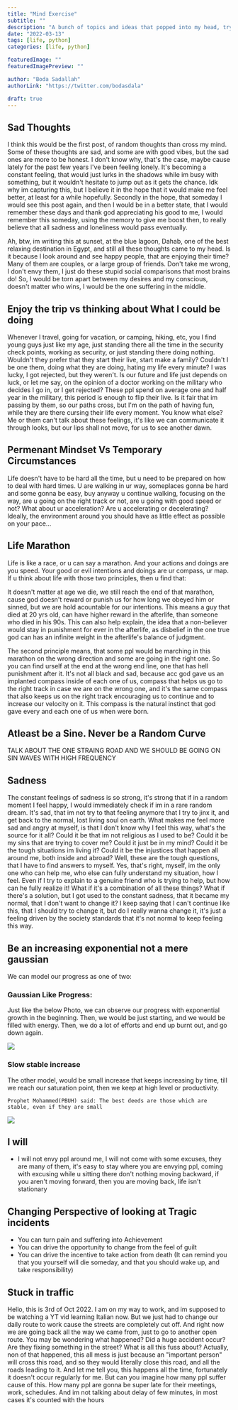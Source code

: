 ```yaml
---
title: "Mind Exercise"
subtitle: ""
description: "A bunch of topics and ideas that popped into my head, trying to understand life"
date: "2022-03-13"
tags: [life, python]
categories: [life, python]

featuredImage: ""
featuredImagePreview: ""

author: "Boda Sadallah"
authorLink: "https://twitter.com/bodasdala"

draft: true
---
```


## Sad Thoughts

I think this would be the first post, of random thoughts than cross my mind. Some of these thoughts are sad, and some are with good vibes, but the sad ones are more to be honest. I don't know why, that's the case, maybe cause lately for the past few years I've been feeling lonely. It's becoming a constant feeling, that would just lurks in the shadows while im busy with something, but it wouldn't hesitate to jump out as it gets the chance. Idk why im capturing this, but I believe it in the hope that it would make me feel better, at least for a while hopefully. Secondly in the hope, that someday I would see this post again, and then I would be in a better state, that I would remember these days and thank god appreciating his good to me, I would remember this someday, using the memory to give me boost then, to really believe that all sadness and loneliness would pass eventually.

Ah, btw, im writing this at sunset, at the blue lagoon, Dahab, one of the best relaxing destination in Egypt, and still all these thoughts came to my head. Is it because I look around and see happy people, that are enjoying their time? Many of them are couples, or a large group of friends. Don't take me wrong, I don't envy them, I just do these stupid social comparisons that most brains do! So, I would be torn apart between my desires and my conscious, doesn't matter who wins, I would be the one suffering in the middle.

## Enjoy the trip vs thinking about What I could be doing

Whenever I travel, going for vacation, or camping, hiking, etc, you I find young guys just like my age, just standing there all the time in the security check points, working as security, or just standing there doing nothing. Wouldn't they prefer that they start their live, start make a family? Couldn't I be one them, doing what they are doing, hating my life every minute? I was lucky, I got rejected, but they weren't. Is our future and life just depends on luck, or let me say, on the opinion of a doctor working on the military who decides I go in, or I get rejected? These ppl spend on average one and half year in the military, this period is enough to flip their live. Is it fair that im passing by them, so our paths cross, but I'm on the path of having fun, while they are there cursing their life every moment. You know what else? Me or them can't talk about these feelings, it's like we can communicate it through looks, but our lips shall not move, for us to see another dawn.

## Permenant Mindset Vs Temporary Circumstances

Life doesn't have to be hard all the time, but u need to be prepared on how to deal with hard times. U are walking in ur way, someplaces gonna be hard and some gonna be easy, buy anyway u continue walking, focusing on the way, are u going on the right track or not, are u going with good speed or not? What about ur acceleration? Are u accelerating or decelerating? Ideally, the environment around you should have as little effect as possible on your pace…

## Life Marathon

Life is like a race, or u can say a marathon. And your actions and doings are you speed. Your good or evil intentions and doings are ur compass, ur map.
If u think about life with those two principles, then u find that:

It doesn't matter at age we die, we still reach the end of that marathon, cause god doesn't reward or punish us for how long we obeyed him or sinned, but we are hold acountable for our intentions. This means a guy that died at 20 yrs old, can have higher reward in the afterlife, than someone who died in his 90s.
This can also help explain, the idea that a non-believer would stay in punishment for ever in the afterlife, as disbelief in the one true god can has an infinite weight in the afterlife's balance of judgment.

The second principle means, that some ppl would be marching in this marathon on the wrong direction and some are going in the right one. So you can find urself at the end at the wrong end line, one that has hell punishment after it.
It's not all black and sad, because acc god gave us an implanted compass inside of each one of us, compass that helps us go to the right track in case we are on the wrong one, and it's the same compass that also keeps us on the right track encouraging us to continue and to increase our velocity on it. This compass is the natural instinct that god gave every and each one of us when were born.

## Atleast be a Sine. Never be a Random Curve

TALK ABOUT THE ONE STRAING ROAD AND WE SHOULD BE GOING ON SIN WAVES WITH HIGH FREQUENCY

## Sadness

The constant feelings of sadness is so strong, it's strong that if in a random moment I feel happy, I would immediately check if im in a rare random dream. It's sad, that im not try to that feeling anymore that I try to jinx it, and get back to the normal, lost living soul on earth. What makes me feel more sad and angry at myself, is that I don't know why I feel this way, what's the source for it all? Could it be that im not religious as I used to be? Could it be my sins that are trying to cover me? Could it just be in my mind? Could it be the tough situations im living it? Could it be the injustices that happen all around me, both inside and abroad? Well, these are the tough questions, that I have to find answers to myself. Yes, that's right, myself, im the only one who can help me, who else can fully understand my situation, how I feel. Even if I try to explain to a genuine friend who is trying to help, but how can he fully realize it! What if it's a combination of all these things? What if there's a solution, but I got used to the constant sadness, that it became my normal, that I don't want to change it? I keep saying that I can't continue like this, that I should try to change it, but do I really wanna change it, it's just a feeling driven by the society standards that it's not normal to keep feeling this way.

## Be an increasing exponential not a mere gaussian

We can model our progress as one of two:

### Gaussian Like Progress:

Just like the below Photo, we can observe our progress with exponential growth in the beginning. Then, we would be just starting, and we would be filled with energy. Then, we do a lot of efforts and end up burnt out, and go down again.

![](gaussian.jpeg)

### Slow stable increase

The other model, would be small increase that keeps increasing by time, till we reach our saturation point, then we keep at high level or productivity.

```
Prophet Mohammed(PBUH) said: The best deeds are those which are stable, even if they are small
```

![](increasing.jpeg)

## I will

- I will not envy ppl around me, I will not come with some excuses, they are many of them, it's easy to stay where you are envying ppl, coming with excusing while u sitting there don't nothing moving backward, if you aren't moving forward, then you are moving back, life isn't stationary

## Changing Perspective of looking at Tragic incidents

- You can turn pain and suffering into Achievement
- You can drive the opportunity to change from the feel of guilt
- You can drive the incentive to take action from death (It can remind you that you yourself will die someday, and that you should wake up, and take responsibility)

## Stuck in traffic

Hello, this is 3rd of Oct 2022. I am on my way to work, and im supposed to be watching a YT vid learning Italian now. But we just had to change our daily route to work cause the streets are completely cut off. And right now we are going back all the way we came from, just to go to another open route. You may be wondering what happened? Did a huge accident occur? Are they fixing something in the street? What is all this fuss about? Actually, non of that happened, this all mess is just because an "important person" will cross this road, and so they would literally close this road, and all the roads leading to it. And let me tell you, this happens all the time, fortunately it doesn't occur regularly for me. But can you imagine how many ppl suffer cause of this. How many ppl are gonna be super late for their meetings, work, schedules. And im not talking about delay of few minutes, in most cases it's counted with the hours

